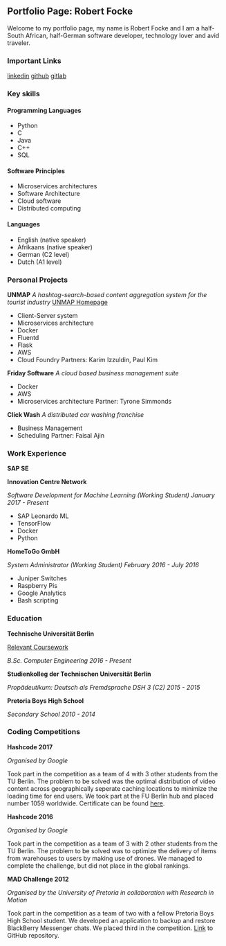 ## Portfolio Page: Robert Focke

Welcome to my portfolio page, my name is Robert Focke and I am a half-South African, half-German software developer, technology lover and avid traveler.

### Important Links

[linkedin](https://www.linkedin.com/in/robertfocke/)
[github](https://github.com/shinroo/)
[gitlab](https://gitlab.com/robert.focke96)

### Key skills

#### Programming Languages
- Python
- C
- Java
- C++
- SQL

#### Software Principles
- Microservices architectures
- Software Architecture
- Cloud software
- Distributed computing

#### Languages
- English (native speaker)
- Afrikaans (native speaker)
- German (C2 level)
- Dutch (A1 level)

### Personal Projects

**UNMAP**
*A hashtag-search-based content aggregation system for the tourist industry*
[UNMAP Homepage](https://www.unmap.eu/)
- Client-Server system
- Microservices architecture
- Docker
- Fluentd
- Flask
- AWS
- Cloud Foundry
Partners: Karim Izzuldin, Paul Kim

**Friday Software**
*A cloud based business management suite*
- Docker
- AWS
- Microservices architecture
Partner: Tyrone Simmonds

**Click Wash**
*A distributed car washing franchise*
- Business Management
- Scheduling
Partner: Faisal Ajin

### Work Experience

**SAP SE**

**Innovation Centre Network**

*Software Development for Machine Learning (Working Student)*
*January 2017 - Present*

- SAP Leonardo ML
- TensorFlow
- Docker
- Python

**HomeToGo GmbH**

*System Administrator (Working Student)*
*February 2016 - July 2016*

- Juniper Switches
- Raspberry Pis
- Google Analytics
- Bash scripting

### Education

**Technische Universität Berlin**

[Relevant Coursework](https://github.com/shinroo/TUB_Programs)

*B.Sc. Computer Engineering*
*2016 - Present*

**Studienkolleg der Technischen Universität Berlin**

*Propädeutikum: Deutsch als Fremdsprache*
*DSH 3 (C2)*
*2015 - 2015*

**Pretoria Boys High School**

*Secondary School*
*2010 - 2014*

### Coding Competitions

**Hashcode 2017**

*Organised by Google*

Took part in the competition as a team of 4 with 3 other students from the TU Berlin. The problem to be solved was the optimal distribution of video content across geographically seperate caching locations to minimize the loading time for end users. We took part at the FU Berlin hub and placed number 1059 worldwide. Certificate can be found [here](https://www.slideshare.net/slideshow/embed_code/key/2P986TgUoY3nqD).

**Hashcode 2016**

*Organised by Google*

Took part in the competition as a team of 3 with 2 other students from the TU Berlin. The problem to be solved was to optimize the delivery of items from warehouses to users by making use of drones. We managed to complete the challenge, but did not place in the global rankings.

**MAD Challenge 2012**

*Organised by the University of Pretoria in collaboration with Research in Motion*

Took part in the competition as a team of two with a fellow Pretoria Boys High School student. We developed an application to backup and restore BlackBerry Messenger chats. We placed third in the competition. [Link](https://github.com/shinroo/BackUP) to GitHub repository. 
